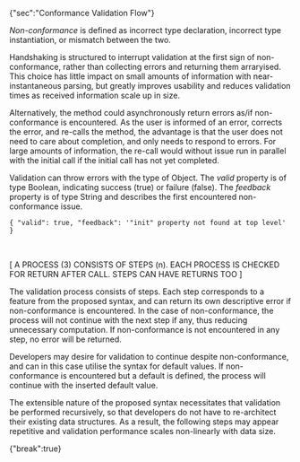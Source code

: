 {"sec":"Conformance Validation Flow"}

*Non-conformance* is defined as incorrect type declaration, incorrect type instantiation, or mismatch between the two.

Handshaking is structured to interrupt validation at the first sign of non-conformance, rather than collecting errors and returning them arraryised. This choice has little impact on small amounts of information with near-instantaneous parsing, but greatly improves usability and reduces validation times as received information scale up in size.

Alternatively, the method could asynchronously return errors as/if non-conformance is encountered. As the user is informed of an error, corrects the error, and re-calls the method, the advantage is that the user does not need to care about completion, and only needs to respond to errors. For large amounts of information, the re-call would without issue run in parallel with the initial call if the initial call has not yet completed.

Validation can throw errors with the type of Object. The *valid* property is of type Boolean, indicating success (true) or failure (false). The *feedback* property is of type String and describes the first encountered non-conformance issue.

```
{ "valid": true, "feedback": '"init" property not found at top level' }
```

<br>

[ A PROCESS (3) CONSISTS OF STEPS (n). EACH PROCESS IS CHECKED FOR RETURN AFTER CALL. STEPS CAN HAVE RETURNS TOO ]

The validation process consists of steps. Each step corresponds to a feature from the proposed syntax, and can return its own descriptive error if non-conformance is encountered. In the case of non-conformance, the process will not continue with the next step if any, thus reducing unnecessary computation. If non-conformance is not encountered in any step, no error will be returned.

Developers may desire for validation to continue despite non-conformance, and can in this case utilise the syntax for default values. If non-conformance is encountered but a default is defined, the process will continue with the inserted default value.

The extensible nature of the proposed syntax necessitates that validation be performed recursively, so that developers do not have to re-architect their existing data structures. As a result, the following steps may appear repetitive and validation performance scales non-linearly with data size.

{"break":true}
